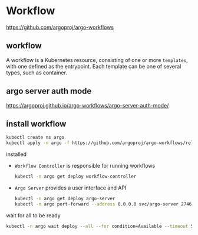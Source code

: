 # Workflow
https://github.com/argoproj/argo-workflows

## workflow
A workflow is a Kubernetes resource, consisting of one or more `templates`, with one defined as the entrypoint. 
Each template can be one of several types, such as container.

## argo server auth mode
https://argoproj.github.io/argo-workflows/argo-server-auth-mode/

## install workflow
```sh
kubectl create ns argo
kubectl apply -n argo -f https://github.com/argoproj/argo-workflows/releases/download/v3.4.9/install.yaml
```
installed
- `Workflow Controller` is responsible for running workflows
  ```sh
  kubectl -n argo get deploy workflow-controller
  ```
- `Argo Server` provides a user interface and API
  ```sh
  kubectl -n argo get deploy argo-server
  kubectl -n argo port-forward --address 0.0.0.0 svc/argo-server 2746:2746 > /dev/null &
  ```
wait for all to be ready
```sh
kubectl -n argo wait deploy --all --for condition=Available --timeout 5m
```

